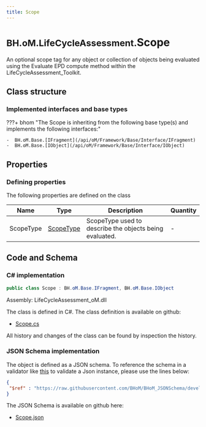 ```yaml
---
title: Scope
---
```


# <small>BH.oM.LifeCycleAssessment.</small>**Scope**

An optional scope tag for any object or collection of objects being evaluated using the Evaluate EPD compute method within the LifeCycleAssessment_Toolkit.

## Class structure

### Implemented interfaces and base types

???+ bhom "The Scope is inheriting from the following base type(s) and implements the following interfaces:"

    -  BH.oM.Base.[IFragment](/api/oM/Framework/Base/Interface/IFragment)
    -  BH.oM.Base.[IObject](/api/oM/Framework/Base/Interface/IObject)


## Properties



### Defining properties

The following properties are defined on the class

| Name             | Type             | Description      | Quantity         |
|------------------|------------------|------------------|------------------|
| ScopeType | [ScopeType](/api/oM/Analytical/LifeCycleAssessment/Enums/ScopeType) | ScopeType used to describe the objects being evaluated. | - |


## Code and Schema

### C# implementation

``` C# title="C#"
public class Scope : BH.oM.Base.IFragment, BH.oM.Base.IObject
```

Assembly: LifeCycleAssessment_oM.dll

The class is defined in C#. The class definition is available on github:

- [Scope.cs](https://github.com/BHoM/BHoM/blob/develop/LifeCycleAssessment_oM/Fragments\Scope.cs)

All history and changes of the class can be found by inspection the history.
### JSON Schema implementation

The object is defined as a JSON schema. To reference the schema in a validator like [this](https://www.jsonschemavalidator.net/) to validate a Json instance, please use the lines below:

``` json title="JSON Schema"
{
 "$ref" : "https://raw.githubusercontent.com/BHoM/BHoM_JSONSchema/develop/LifeCycleAssessment_oM/Scope.json"
}
```

The JSON Schema is available on github here:

- [Scope.json](https://github.com/BHoM/BHoM_JSONSchema/blob/develop/LifeCycleAssessment_oM/Scope.json)
